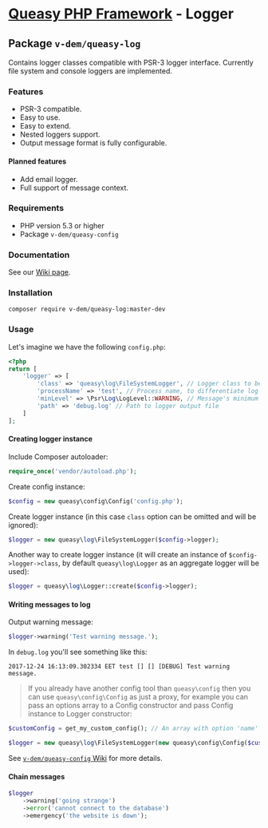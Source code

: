 # [Queasy PHP Framework](https://github.com/v-dem/queasy-app/) - Logger

## Package `v-dem/queasy-log`

Contains logger classes compatible with PSR-3 logger interface. Currently file system and console loggers are implemented.

### Features

* PSR-3 compatible.
* Easy to use.
* Easy to extend.
* Nested loggers support.
* Output message format is fully configurable.

#### Planned features

* Add email logger.
* Full support of message context.

### Requirements

* PHP version 5.3 or higher
* Package `v-dem/queasy-config`

### Documentation

See our [Wiki page](https://github.com/v-dem/queasy-log/wiki).

### Installation

    composer require v-dem/queasy-log:master-dev

### Usage

Let's imagine we have the following `config.php`:

```php
<?php
return [
    'logger' => [
        'class' => 'queasy\log\FileSystemLogger', // Logger class to be instantiated
        'processName' => 'test', // Process name, to differentiate log messages from different sources
        'minLevel' => \Psr\Log\LogLevel::WARNING, // Message's minimum acceptable log level
        'path' => 'debug.log' // Path to logger output file
    ]
];
```

#### Creating logger instance

Include Composer autoloader:

```php
require_once('vendor/autoload.php');
```

Create config instance:

```php
$config = new queasy\config\Config('config.php');
```

Create logger instance (in this case `class` option can be omitted and will be ignored):

```php
$logger = new queasy\log\FileSystemLogger($config->logger);
```

Another way to create logger instance (it will create an instance of `$config->logger->class`, by default `queasy\log\Logger`
as an aggregate logger will be used):

```php
$logger = queasy\log\Logger::create($config->logger);
```

#### Writing messages to log

Output warning message:

```php
$logger->warning('Test warning message.');
```

In `debug.log` you'll see something like this:

    2017-12-24 16:13:09.302334 EET test [] [] [DEBUG] Test warning message.

> If you already have another config tool than `queasy\config` then you can use `queasy\config\Config` as just a proxy,
> for example you can pass an options array to a Config constructor and pass Config instance to Logger constructor:

```php
$customConfig = get_my_custom_config(); // An array with option 'name' => 'value' pairs, may include nested arrays

$logger = new queasy\log\FileSystemLogger(new queasy\config\Config($customConfig));
```

See [`v-dem/queasy-config` Wiki](https://github.com/v-dem/queasy-config/wiki) for more details.

#### Chain messages

```php
$logger
    ->warning('going strange')
    ->error('cannot connect to the database')
    ->emergency('the website is down');
```


